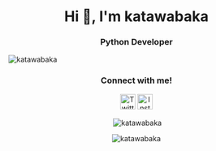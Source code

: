 <h1 align="center">Hi 👋, I'm katawabaka</h1>
<h3 align="center">Python Developer</h3>

<p align="left"> <img src="https://komarev.com/ghpvc/?username=katawabaka&label=Profile%20views&color=f1c9fe&style=flat" alt="katawabaka"/></p>

<h3 align="center">Connect with me!</h3>

<p align="center">
<a href = "https://instagram.com/definitelynotkatawa"><img src="https://raw.githubusercontent.com/rahuldkjain/github-profile-readme-generator/master/src/images/icons/Social/twitter.svg" alt="Twitter" width="30" height="30"></a>
<a href = "https://instagram.com/definitelynotkatawa"><img src="https://raw.githubusercontent.com/rahuldkjain/github-profile-readme-generator/master/src/images/icons/Social/instagram.svg" alt="Instagram" width="30" height="30"></a>
</p>
 
<p align="center">&nbsp;<img align="center" src="https://github-readme-stats.vercel.app/api?username=katawabaka&show_icons=true&locale=en" alt="katawabaka" /></p>

<p align="center"><img align="center" src="https://github-readme-streak-stats.herokuapp.com/?user=katawabaka&" alt="katawabaka" /></p>

